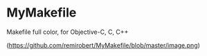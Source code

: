 MyMakefile
==========


Makefile full color, for Objective-C, C, C++

(https://github.com/remirobert/MyMakefile/blob/master/image.png)
